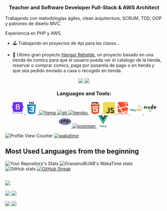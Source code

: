 <h3 align="center">Teacher and Software Developer Full-Stack & AWS Architect</h3>
Trabajando con metodologías ágiles, clean arquitecture, SCRUM, TDD, OOP y patrones de diseño MVC.

Experiencia en PHP y AWS.

- 🕹️ Trabajando en proyectos de Api para las clases...


- 🔭 Ultimo gran proyecto [Hangar Rebelde](https://github.com/GranainoBUAB/HangarRebelde), un proyecto basado en una tienda de comics para que el usuario pueda ver el catalogo de la tienda, reservar o comprar comics, paga por pasarela de pago o en tienda y que sea pedido enviado a casa o recogido en tienda.

<p align="center">
<img align="center" src='https://github.com/user-attachments/assets/fd0a7fd1-87f2-42d4-8282-d8b8fa643903' width='150'> <img align="center" src='https://github.com/user-attachments/assets/0c11cc39-abe6-49e6-9d8f-ee4d91cdb084' width='150'>
</p>

<h3 align="center">Languages and Tools:</h3>
<p align="center">
<a href="https://getbootstrap.com" target="_blank"> <img src="https://raw.githubusercontent.com/devicons/devicon/master/icons/bootstrap/bootstrap-plain-wordmark.svg" alt="bootstrap" width="40" height="40"/> </a> <a href="https://www.w3schools.com/css/" target="_blank"> <img src="https://raw.githubusercontent.com/devicons/devicon/master/icons/css3/css3-original-wordmark.svg" alt="css3" width="40" height="40"/> </a> <a href="https://www.figma.com/" target="_blank"> <img src="https://www.vectorlogo.zone/logos/figma/figma-icon.svg" alt="figma" width="40" height="40"/> </a> <a href="https://git-scm.com/" target="_blank"> <img src="https://www.vectorlogo.zone/logos/git-scm/git-scm-icon.svg" alt="git" width="40" height="40"/> </a> <a href="https://heroku.com" target="_blank"> <img src="https://www.vectorlogo.zone/logos/heroku/heroku-icon.svg" alt="heroku" width="40" height="40"/> </a> <a href="https://www.w3.org/html/" target="_blank"> <img src="https://raw.githubusercontent.com/devicons/devicon/master/icons/html5/html5-original-wordmark.svg" alt="html5" width="40" height="40"/> </a> <a href="https://developer.mozilla.org/en-US/docs/Web/JavaScript" target="_blank"> <img src="https://raw.githubusercontent.com/devicons/devicon/master/icons/javascript/javascript-original.svg" alt="javascript" width="40" height="40"/> </a> <a href="https://laravel.com/" target="_blank"> <img src="https://raw.githubusercontent.com/devicons/devicon/master/icons/laravel/laravel-plain-wordmark.svg" alt="laravel" width="40" height="40"/> </a> <a href="https://www.mysql.com/" target="_blank"> <img src="https://raw.githubusercontent.com/devicons/devicon/master/icons/mysql/mysql-original-wordmark.svg" alt="mysql" width="40" height="40"/> </a> <a href="https://nodejs.org" target="_blank"> <img src="https://raw.githubusercontent.com/devicons/devicon/master/icons/nodejs/nodejs-original-wordmark.svg" alt="nodejs" width="40" height="40"/> </a> <a href="https://www.php.net" target="_blank"> <img src="https://raw.githubusercontent.com/devicons/devicon/master/icons/php/php-original.svg" alt="php" width="40" height="40"/> </a> <a href="https://postman.com" target="_blank"> <img src="https://www.vectorlogo.zone/logos/getpostman/getpostman-icon.svg" alt="postman" width="40" height="40"/> </a> <a href="https://vuejs.org/" target="_blank"> <img src="https://raw.githubusercontent.com/devicons/devicon/master/icons/vuejs/vuejs-original-wordmark.svg" alt="vuejs" width="40" height="40"/> </a> </p>

![Profile View Counter](https://komarev.com/ghpvc/?username=GranainoBUAB)
[![wakatime](https://wakatime.com/badge/user/f39583f0-853c-45cb-8eba-ba4d3a5abe70.svg)](https://wakatime.com/@f39583f0-853c-45cb-8eba-ba4d3a5abe70)

## Most Used Languages from the beginning

![Your Repository's Stats](https://github-readme-stats.vercel.app/api/top-langs/?username=GranainoBUAB&theme=blue-green&langs_count=10) ![GranainoBUAB's WakaTime stats](https://github-readme-stats.vercel.app/api/wakatime?username=GranainoBUAB\&layout=compact)
![GitHub stats](https://github-readme-stats.vercel.app/api?username=GranainoBUAB&show_icons=true&theme=radical) [![GitHub Streak](https://github-readme-streak-stats.herokuapp.com/?user=GranainoBUAB&theme=highcontrast)](https://git.io/streak-stats)

##

![](http://github-profile-summary-cards.vercel.app/api/cards/profile-details?username=GranainoBUAB&theme=2077)  

![](http://github-profile-summary-cards.vercel.app/api/cards/repos-per-language?username=GranainoBUAB&theme=2077) ![](http://github-profile-summary-cards.vercel.app/api/cards/most-commit-language?username=GranainoBUAB&theme=2077) 

![](http://github-profile-summary-cards.vercel.app/api/cards/stats?username=GranainoBUAB&theme=2077) ![](http://github-profile-summary-cards.vercel.app/api/cards/productive-time?username=GranainoBUAB&theme=2077&utcOffset=2) 

